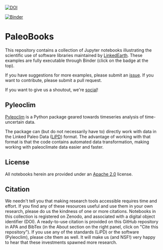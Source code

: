 [![DOI](https://zenodo.org/badge/246457932.svg)](https://zenodo.org/badge/latestdoi/246457932)

[![Binder](https://mybinder.org/badge_logo.svg)](https://mybinder.org/v2/gh/LinkedEarth/PaleoBooks/HEAD)

# PaleoBooks

This repository contains a collection of Jupyter notebooks illustrating the scientific use of software libraries maintained by [LinkedEarth](http://www.linked.earth). These examples are fully executable through Binder (click on the badge at the top).

If you have suggestions for more examples, please submit an [issue](https://github.com/LinkedEarth/PaleoBooks/issues). If you want to contribute, please submit a pull request.

If you want to give us a shoutout, we're [social](https://twitter.com/Linked_Earth)!


## Pyleoclim

[Pyleoclim](https://pyleoclim-util.readthedocs.io/en/master/) is a Python package geared towards timeseries analysis of time-uncertain data.

The package can (but do not necessarily have to) directly work with data in the Linked Paleo Data ([LiPD](https://lipd.net)) format. The advantage of working with that format is that the code contains automated data transformation, making working with paleoclimate data easier and faster.

## License

All notebooks herein are provided under an [Apache 2.0](https://www.apache.org/licenses/LICENSE-2.0) license.

## Citation
We needn't tell you that making research tools accessible requires time and effort. If you find any of these resources useful and use them in your own research, please do us the kindness of one or more citations. Notebooks in this collection is registered on Zenodo, and associated with a digital object identifier (DOI).  A ready-to-use citation is provided on this GitHub repository in APA and BibTex (in the About section on the right panel, click on "Cite this repository"). If you use any of the standards (LiPD) or the software (Pyleoclim), please cite them as well. It will make us (and NSF!) very happy to hear that these investments spawned more research.

